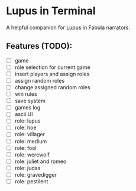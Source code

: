 # Lupus in Terminal
A helpful companion for Lupus in Fabula narrators.

## Features (TODO):
- [ ] game
- [ ] role selection for current game
- [ ] insert players and assign roles
- [ ] assign random roles
- [ ] change assigned random roles
- [ ] win rules
- [ ] save system
- [ ] games log
- [ ] ascii UI
- [ ] role: lupus
- [ ] role: hoe
- [ ] role: villager
- [ ] role: medium
- [ ] role: fool
- [ ] role: werewolf
- [ ] role: juliet and romeo
- [ ] role: judas
- [ ] role: gravedigger
- [ ] role: pestilent
